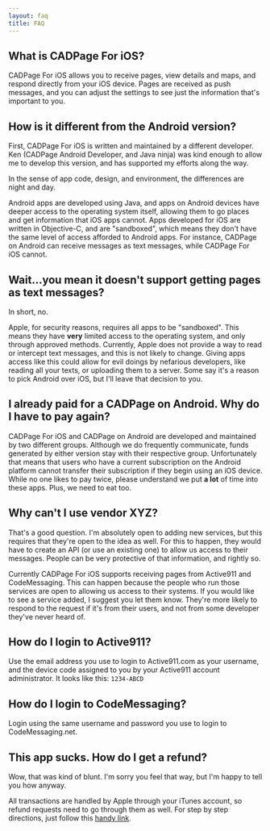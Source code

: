 ```yaml
---
layout: faq
title: FAQ
---
```


## What is CADPage For iOS?

CADPage For iOS allows you to receive pages, view details and maps, and respond directly from your iOS device. Pages are received as push messages, and you can adjust the settings to see just the information that's important to you.

## How is it different from the Android version?

First, CADPage For iOS is written and maintained by a different developer. Ken (CADPage Android Developer, and Java ninja) was kind enough to allow me to develop this version, and has supported my efforts along the way.

In the sense of app code, design, and environment, the differences are night and day.

Android apps are developed using Java, and apps on Android devices have deeper access to the operating system itself, allowing them to go places and get information that iOS apps cannot. Apps developed for iOS are written in Objective-C, and are "sandboxed", which means they don't have the same level of access afforded to Android apps. For instance, CADPage on Android can receive messages as text messages, while CADPage For iOS cannot.

## Wait...you mean it doesn't support getting pages as text messages?

In short, no.

Apple, for security reasons, requires all apps to be "sandboxed". This means they have **very** limited access to the operating system, and only through approved methods. Currently, Apple does not provide a way to read or intercept text messages, and this is not likely to change. Giving apps access like this could allow for evil doings by nefarious developers, like reading all your texts, or uploading them to a server. Some say it's a reason to pick Android over iOS, but I'll leave that decision to you.

## I already paid for a CADPage on Android. Why do I have to pay again?

CADPage For iOS and CADPage on Android are developed and maintained by two different groups. Although we do frequently communicate, funds generated by either version stay with their respective group. Unfortunately that means that users who have a current subscription on the Android platform cannot transfer their subscription if they begin using an iOS device. While no one likes to pay twice, please understand we put **a lot** of time into these apps. Plus, we need to eat too.

## Why can't I use vendor XYZ?

That's a good question. I'm absolutely open to adding new services, but this requires that they're open to the idea as well. For this to happen, they would have to create an API (or use an existing one) to allow us access to their messages. People can be very protective of that information, and rightly so.

Currently CADPage For iOS supports receiving pages from Active911 and CodeMessaging. This can happen because the people who run those services are open to allowing us access to their systems. If you would like to see a service added, I suggest you let them know. They're more likely to respond to the request if it's from their users, and not from some developer they've never heard of.

## How do I login to Active911?

Use the email address you use to login to Active911.com as your username, and the device code assigned to you by your Active911 account administrator. It looks like this: `1234-ABCD`
## How do I login to CodeMessaging?

Login using the same username and password you use to login to CodeMessaging.net.

## This app sucks. How do I get a refund?

Wow, that was kind of blunt. I'm sorry you feel that way, but I'm happy to tell you how anyway.

All transactions are handled by Apple through your iTunes account, so refund requests need to go through them as well. For step by step directions, just follow this [handy link](http://m.imore.com/how-request-refund-itunes-or-app-store-purchase).
